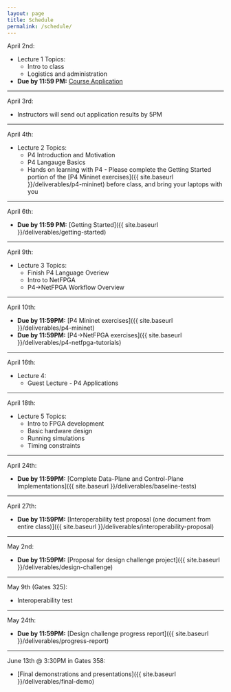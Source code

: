 ```yaml
---
layout: page
title: Schedule
permalink: /schedule/
---
```


April 2nd:
* Lecture 1 Topics:
    * Intro to class
    * Logistics and administration
* **Due by 11:59 PM:** [Course Application](https://goo.gl/forms/nJXtf9csQokQFvD23) 

---

April 3rd:
* Instructors will send out application results by 5PM

---

April 4th:
* Lecture 2 Topics:
    * P4 Introduction and Motivation
    * P4 Langauge Basics
    * Hands on learning with P4 - Please complete the Getting Started portion of the [P4 Mininet exercises]({{ site.baseurl }}/deliverables/p4-mininet) before class, and bring your laptops with you 

---

April 6th:
* **Due by 11:59 PM:** [Getting Started]({{ site.baseurl }}/deliverables/getting-started)

---

April 9th:
* Lecture 3 Topics:
    * Finish P4 Language Overiew
    * Intro to NetFPGA
    * P4->NetFPGA Workflow Overview

---

April 10th:
* **Due by 11:59PM:** [P4 Mininet exercises]({{ site.baseurl }}/deliverables/p4-mininet)
* **Due by 11:59PM:** [P4->NetFPGA exercises]({{ site.baseurl }}/deliverables/p4-netfpga-tutorials)

---

April 16th:
* Lecture 4:
    * Guest Lecture - P4 Applications

---

April 18th:
* Lecture 5 Topics:
    * Intro to FPGA development
    * Basic hardware design
    * Running simulations
    * Timing constraints

---

April 24th:
* **Due by 11:59PM:** [Complete Data-Plane and Control-Plane Implementations]({{ site.baseurl }}/deliverables/baseline-tests)

---

April 27th:
* **Due by 11:59PM:** [Interoperability test proposal (one document from entire class)]({{ site.baseurl }}/deliverables/interoperability-proposal)

---

May 2nd:
* **Due by 11:59PM:** [Proposal for design challenge project]({{ site.baseurl }}/deliverables/design-challenge)

---

May 9th (Gates 325):
* Interoperability test

---

May 24th:
* **Due by 11:59PM:** [Design challenge progress report]({{ site.baseurl }}/deliverables/progress-report)

---

June 13th @ 3:30PM in Gates 358:
* [Final demonstrations and presentations]({{ site.baseurl }}/deliverables/final-demo)



